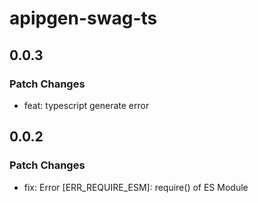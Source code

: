 # apipgen-swag-ts

## 0.0.3

### Patch Changes

- feat: typescript generate error

## 0.0.2

### Patch Changes

- fix: Error [ERR_REQUIRE_ESM]: require() of ES Module
